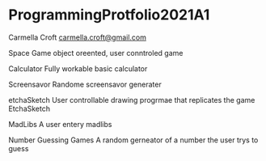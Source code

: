 # ProgrammingProtfolio2021A1
Carmella Croft
carmella.croft@gmail.com

Space Game
object oreented, user conntroled game






Calculator
Fully workable basic calculator




Screensavor
Randome screensavor generater 





etchaSketch
User controllable drawing progrmae that replicates the game EtchaSketch





MadLibs
A user entery madlibs





Number Guessing Games
A random gerneator of a number the user trys to guess


